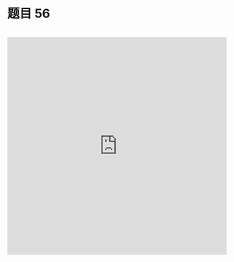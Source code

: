 <script setup>
import { loginRead } from '@/utils/login-read'

loginRead('n10016')
</script>

# 题目 56

<br />

<iframe height="500" style="width: 100%;" scrolling="no" title="css-base-56" src="https://codepen.io/noxussj2/full/KKGmqrM" frameborder="no" loading="lazy" allowtransparency="true" allowfullscreen="true" />

题目：请利用 translateX 和 translateY 实现上图动画效果。

提示：

-   盒子尺寸 100px \* 100px、背景色：#5cd8a2

答题文件： `56.html`
